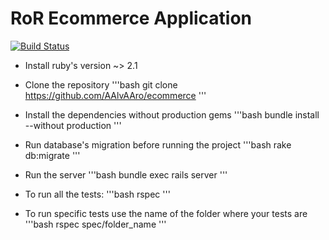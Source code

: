 RoR Ecommerce Application
===

[![Build Status](https://travis-ci.org/AAlvAAro/ecommerce.svg?branch=master)](https://travis-ci.org/AAlvAAro/ecommerce)

* Install ruby's version ~> 2.1

* Clone the repository
'''bash
git clone https://github.com/AAlvAAro/ecommerce
'''

* Install the dependencies without production gems
'''bash
bundle install --without production
'''

* Run database's migration before running the project
'''bash
rake db:migrate
'''

* Run the server
'''bash
bundle exec rails server
'''

* To run all the tests:
'''bash
rspec
'''

* To run specific tests use the name of the folder where your tests are
'''bash
rspec spec/folder_name
'''


